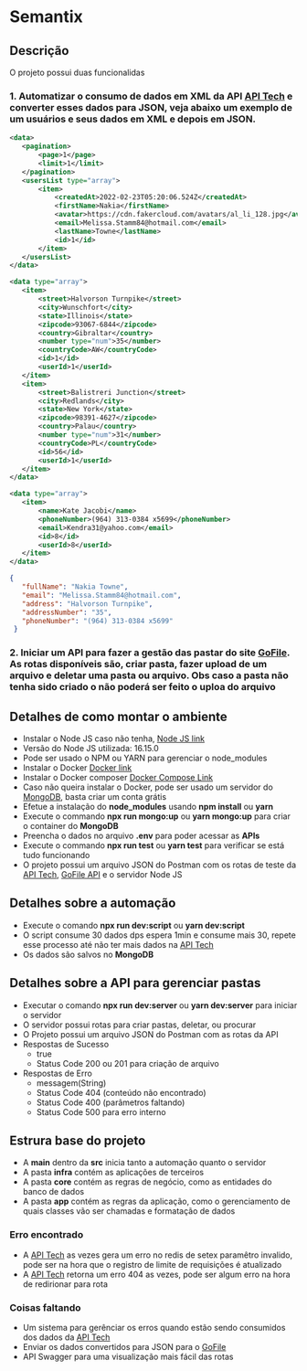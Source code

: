 # Semantix
## Descrição
 O projeto possui duas funcionalidas

### 1. Automatizar o consumo de dados em **XML** da **API** [API Tech](https://linkapi-desafio-tech.gateway.linkapi.solutions/v1/docs#authentication) e converter esses dados para **JSON**, veja abaixo um exemplo de um usuários e seus dados em **XML** e depois em **JSON**.

 ~~~~xml
<data>
    <pagination>
        <page>1</page>
        <limit>1</limit>
    </pagination>
    <usersList type="array">
        <item>
            <createdAt>2022-02-23T05:20:06.524Z</createdAt>
            <firstName>Nakia</firstName>
            <avatar>https://cdn.fakercloud.com/avatars/al_li_128.jpg</avatar>
            <email>Melissa.Stamm84@hotmail.com</email>
            <lastName>Towne</lastName>
            <id>1</id>
        </item>
    </usersList>
</data>

<data type="array">
    <item>
        <street>Halvorson Turnpike</street>
        <city>Wunschfort</city>
        <state>Illinois</state>
        <zipcode>93067-6844</zipcode>
        <country>Gibraltar</country>
        <number type="num">35</number>
        <countryCode>AW</countryCode>
        <id>1</id>
        <userId>1</userId>
    </item>
    <item>
        <street>Balistreri Junction</street>
        <city>Redlands</city>
        <state>New York</state>
        <zipcode>98391-4627</zipcode>
        <country>Palau</country>
        <number type="num">31</number>
        <countryCode>PL</countryCode>
        <id>56</id>
        <userId>1</userId>
    </item>
</data>

<data type="array">
    <item>
        <name>Kate Jacobi</name>
        <phoneNumber>(964) 313-0384 x5699</phoneNumber>
        <email>Kendra31@yahoo.com</email>
        <id>8</id>
        <userId>8</userId>
    </item>
</data>
 ~~~~

 ~~~~json
{
    "fullName": "Nakia Towne",
    "email": "Melissa.Stamm84@hotmail.com",
    "address": "Halvorson Turnpike",
    "addressNumber": "35",
    "phoneNumber": "(964) 313-0384 x5699"
  }
 ~~~~
### 2. Iniciar um API para fazer a gestão das pastar do site [GoFile](https://gofile.io/). As rotas disponíveis são, criar pasta, fazer upload de um arquivo e deletar uma pasta ou arquivo. **Obs caso a pasta não tenha sido criado o não poderá ser feito o uploa do arquivo**

## Detalhes de como montar o ambiente
* Instalar o Node JS caso não tenha, [Node JS link](https://nodejs.org/en/download/package-manager/)
* Versão do Node JS utilizada: 16.15.0
* Pode ser usado o NPM ou YARN para gerenciar o node_modules
* Instalar o Docker [Docker link](https://docs.docker.com/desktop/install/windows-install/)
* Instalar o Docker composer [Docker Compose Link](https://docs.docker.com/compose/install/)
* Caso não queira instalar o Docker, pode ser usado um servidor do [MongoDB](https://www.mongodb.com/), basta criar um conta grátis
* Efetue a instalação do **node_modules** usando **npm install** ou **yarn**
* Execute o commando **npx run mongo:up** ou **yarn mongo:up** para criar o container do **MongoDB**
* Preencha o dados no arquivo **.env** para poder acessar as **APIs**
* Execute o commando **npx run test** ou **yarn test** para verificar se está tudo funcionando
* O projeto possui um arquivo JSON do Postman com os rotas de teste da [API Tech](https://linkapi-desafio-tech.gateway.linkapi.solutions/v1/docs#authentication), [GoFile API](https://gofile.io/api) e o servidor Node JS

## Detalhes sobre a automação
  * Execute o comando **npx run dev:script** ou **yarn dev:script**
  * O script consume 30 dados dps espera 1min e consume mais 30, repete esse processo até não ter mais dados na [API Tech](https://linkapi-desafio-tech.gateway.linkapi.solutions/v1/docs#authentication)
  * Os dados são salvos no **MongoDB**

## Detalhes sobre a API para gerenciar pastas
  * Executar o comando **npx run dev:server** ou **yarn dev:server** para iniciar o servidor
  * O servidor possui rotas para criar pastas, deletar, ou procurar
  * O Projeto possui um arquivo JSON do Postman com as rotas da API
  * Respostas de Sucesso
    * true
    * Status Code 200 ou 201 para criação de arquivo
  * Respostas de Erro
    * messagem(String)
    * Status Code 404 (conteúdo não encontrado)
    * Status Code 400 (parâmetros faltando)
    * Status Code 500 para erro interno


## Estrura base do projeto
  * A **main** dentro da **src** inicia tanto a automação quanto o servidor
  * A pasta **infra** contém as aplicações de terceiros
  * A pasta **core** contém as regras de negócio, como as entidades do banco de dados
  * A pasta **app** contém as regras da aplicação, como o gerenciamento de quais classes vão ser chamadas e formatação de dados

### Erro encontrado
  * A [API Tech](https://linkapi-desafio-tech.gateway.linkapi.solutions/v1/docs#authentication) as vezes gera um erro no redis de setex paramêtro invalido, pode ser na hora que o registro de limite de requisições é atualizado
  * A [API Tech](https://linkapi-desafio-tech.gateway.linkapi.solutions/v1/docs#authentication) retorna um erro 404 as vezes, pode ser algum erro na hora de redirionar para rota

### Coisas faltando
  * Um sistema para gerênciar os erros quando estão sendo consumidos dos dados da [API Tech](https://linkapi-desafio-tech.gateway.linkapi.solutions/v1/docs#authentication)
  * Enviar os dados convertidos para JSON para o [GoFile](https://gofile.io/)
  * API Swagger para uma visualização mais fácil das rotas